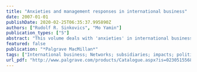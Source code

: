 ```yaml
---
title: "Anxieties and management responses in international business"
date: 2007-01-01
publishDate: 2020-02-25T06:35:37.995890Z
authors: ["Rudolf R. Sinkovics", "Mo Yamin"]
publication_types: ["5"]
abstract: "This volume deals with 'anxieties' in international business and their managerial ramifications. A key actor in the international business environment is the multinational enterprise (MNE) and one can make the case that the organization and politics of the MNE is a potential pool of anxiety. Anxieties are also manifest from the perspectives of countries and localities impacted by MNC activities and investment. All contributions highlight the complexities of the international business environment or the managerial implication of such complexity. -- Introduction PART ONE: NETWORKS AND SUBSIDIARIES Networks: A New Paradigm in International Business History?; M.Casson Entrepreneurship Orientation; F.Ciabuschi; M.Forsgren The Role of Sales Subsidiary in MNC Innovativeness; J.Lindqvist, K.Blomqvist & S.Saarenketo PART TWO: INTERNATIONAL BUSINESSES,LOCAL MARKET INTERACTIONS AND IMPACTS Institutional Influences on Global Marketing Strategy; F.Van Eenennaam; C.M.L.Janssen & K.D.Brouthers Service Multinationals and Forward Linkages With Client Firms: The Case of IT Outsourcing in Argentina and Brazil; M.Miozzo & D.P.Grimshaw Multinationals and Economic Impacts: An Analysis of Fortune GlobaL 250 Reports; F.Fortanier & A.Kolk PART THREE: POLITICAL AND STRATEGIC INTERNATIONAL BUISNESS CHALLENGES MNCs' Actions in the Socio-Political Market: The Study of a Case with Network Approach; J-W.Lee, P.N.Ghauri & A.Hadjikhni Internationalisation Strategies Realised by Incumbent Firms as an Industry Evolves into a Global Oligopoly: The Case of the Pharmaceutical Industry; A.J.Langley, N.K.Kakabadse & S.Swailes Multinational Companies Battle Against Counterfeiting; E.Penz Expanding the International Business Agenda on International Outsourcing; J.P.Hatonen & M.Ruokonen PART FOUR: SME INTERNATIONALIZATION, ENTREPRENEURSHIP AND THE INTERNET Growth of a Greek International New Venture Across Geographic Markets and Industries; P.Dimitratos, I.Voudouris & H.Salavou Cultural Adaptation in Cross Boarder Web-Presence: An Investigation of German Companies' Domestic U.S, U.K, and Latin American Websites; R.Sinkovics Geographical Dimension: A Missing Link in the Internationalization of Born Global Firms; O.Kuivalainen; S.Sundqvist & P.Servais The Outcomes of Unsolicited International Enquiries Received by SMEs; N.S.Zhang & R.B.McNaughton"
featured: false
publication: "*Palgrave MacMillan*"
tags: ["International business; Networks; subsidiaries; impacts; political challenges;"]
url_pdf: "http://www.palgrave.com/products/Catalogue.aspx?is=0230515568"
---
```


